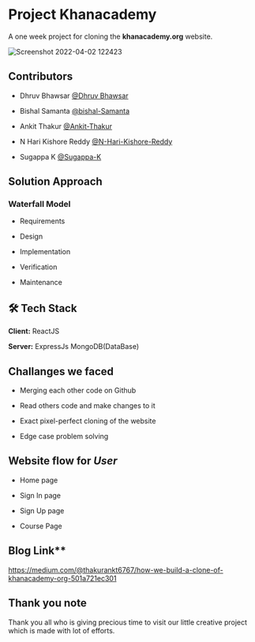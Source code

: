 # **Project Khanacademy**

A one week project for cloning the **khanacademy.org** website.

![Screenshot 2022-04-02 122423](https://user-images.githubusercontent.com/95959359/161371745-94bcd9f8-1d68-4b5b-943b-e1792aa50d6a.png)


## Contributors

- Dhruv Bhawsar [@Dhruv Bhawsar](https://github.com/bishal-Samanta)

- Bishal Samanta [@bishal-Samanta](https://github.com/DhruvBhawsar)

- Ankit Thakur [@Ankit-Thakur](https://github.com/DhruvBhawsar)

- N Hari Kishore Reddy [@N-Hari-Kishore-Reddy](https://github.com/nHari9)

- Sugappa K [@Sugappa-K ](https://github.com/sugappa55)

## Solution Approach

### Waterfall Model

- Requirements

- Design

- Implementation

- Verification

- Maintenance

## 🛠 Tech Stack

**Client:** ReactJS

**Server:** ExpressJs MongoDB(DataBase)

## Challanges we faced

- Merging each other code on Github

- Read others code and make changes to it

- Exact pixel-perfect cloning of the website

- Edge case problem solving

## Website flow for **_User_**

- Home page

- Sign In page

- Sign Up page

- Course Page

## Blog Link**
https://medium.com/@thakurankt6767/how-we-build-a-clone-of-khanacademy-org-501a721ec301

## Thank you note

Thank you all who is giving precious time to visit our little creative project which is made with lot of efforts.
